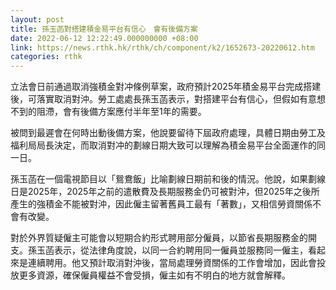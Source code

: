 ```yaml
---
layout: post
title: 孫玉菡對搭建積金易平台有信心　會有後備方案
date: 2022-06-12 12:22:49.000000000 +08:00
link: https://news.rthk.hk/rthk/ch/component/k2/1652673-20220612.htm
categories: rthk
---
```


立法會日前通過取消強積金對冲條例草案，政府預計2025年積金易平台完成搭建後，可落實取消對沖。勞工處處長孫玉菡表示，對搭建平台有信心，但假如有意想不到的阻滯，會有後備方案應付半年至1年的需要。

被問到最遲會在何時出動後備方案，他說要留待下屆政府處理，具體日期由勞工及福利局局長決定，而取消對冲的劃線日期大致可以理解為積金易平台全面運作的同一日。

孫玉菡在一個電視節目以「鴛鴦飯」比喻劃線日期前和後的情況。他說，如果劃線日是2025年，2025年之前的遣散費及長期服務金仍可被對沖，但2025年之後所產生的強積金不能被對沖，因此僱主留著舊員工最有「著數」，又相信勞資關係不會有改變。

對於外界質疑僱主可能會以短期合約形式聘用部分僱員，以節省長期服務金的開支。孫玉菡表示，從法律角度說，以同一合約聘用同一僱員並服務同一僱主，看起來是連續聘用。他又預計取消對沖後，當局處理勞資關係的工作會增加，因此會投放更多資源，確保僱員權益不會受損，僱主如有不明白的地方就會解釋。
